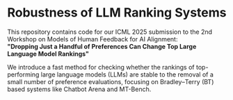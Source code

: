 # Robustness of LLM Ranking Systems

This repository contains code for our ICML 2025 submission to the 2nd Workshop on Models of Human Feedback for AI Alignment:  
**"Dropping Just a Handful of Preferences Can Change Top Large Language Model Rankings"**

We introduce a fast method for checking whether the rankings of top-performing large language models (LLMs) are stable to the removal of a small number of preference evaluations, focusing on Bradley–Terry (BT) based systems like Chatbot Arena and MT-Bench.
